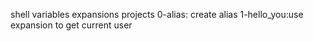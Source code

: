 shell variables expansions projects
0-alias: create alias
1-hello_you:use expansion to get current user
